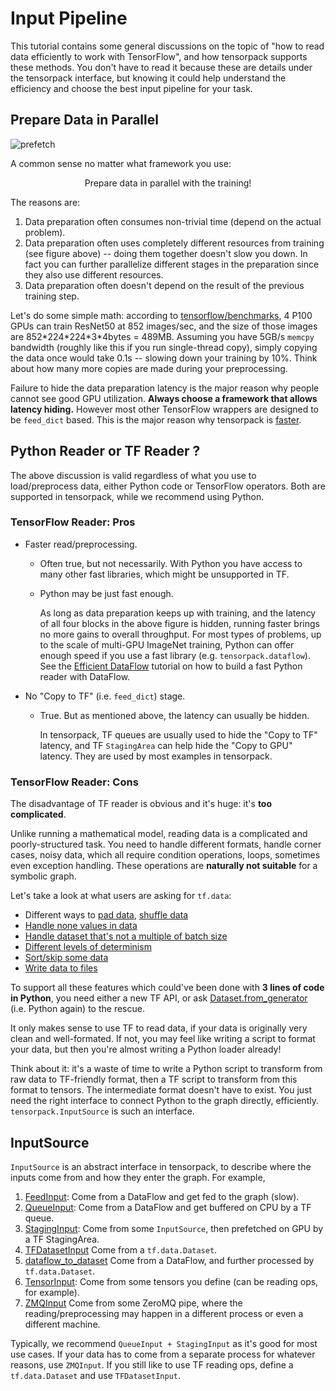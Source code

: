 
# Input Pipeline

This tutorial contains some general discussions on the topic of
"how to read data efficiently to work with TensorFlow",
and how tensorpack supports these methods.
You don't have to read it because these are details under the tensorpack interface,
but knowing it could help understand the efficiency and choose the best input pipeline for your task.

## Prepare Data in Parallel

![prefetch](https://cloud.githubusercontent.com/assets/1381301/26525192/36e5de48-4304-11e7-88ab-3b790bd0e028.png)

A common sense no matter what framework you use:
<center>
Prepare data in parallel with the training!
</center>

The reasons are:
1. Data preparation often consumes non-trivial time (depend on the actual problem).
2. Data preparation often uses completely different resources from training (see figure above) --
	doing them together doesn't slow you down. In fact you can further parallelize different stages in
	the preparation since they also use different resources.
3. Data preparation often doesn't depend on the result of the previous training step.

Let's do some simple math: according to [tensorflow/benchmarks](https://www.tensorflow.org/performance/benchmarks),
4 P100 GPUs can train ResNet50 at 852 images/sec, and the size of those images are 852\*224\*224\*3\*4bytes = 489MB.
Assuming you have 5GB/s `memcpy` bandwidth (roughly like this if you run single-thread copy), simply copying the data once would take 0.1s -- slowing
down your training by 10%. Think about how many more copies are made during your preprocessing.

Failure to hide the data preparation latency is the major reason why people
cannot see good GPU utilization. __Always choose a framework that allows latency hiding.__
However most other TensorFlow wrappers are designed to be `feed_dict` based.
This is the major reason why tensorpack is [faster](https://github.com/tensorpack/benchmarks).

## Python Reader or TF Reader ?

The above discussion is valid regardless of what you use to load/preprocess data,
either Python code or TensorFlow operators.
Both are supported in tensorpack, while we recommend using Python.

### TensorFlow Reader: Pros
* Faster read/preprocessing.

	* Often true, but not necessarily. With Python you have access to many other fast libraries, which might be unsupported in TF.
	* Python may be just fast enough.

		As long as data preparation keeps up with training, and the latency of all four blocks in the
		above figure is hidden, running faster brings no more gains to overall throughput.
		For most types of problems, up to the scale of multi-GPU ImageNet training,
		Python can offer enough speed if you use a fast library (e.g. `tensorpack.dataflow`).
		See the [Efficient DataFlow](efficient-dataflow.html) tutorial on how to build a fast Python reader with DataFlow.

* No "Copy to TF" (i.e. `feed_dict`) stage.

	* True. But as mentioned above, the latency can usually be hidden.

		In tensorpack, TF queues are usually used to hide the "Copy to TF" latency,
		and TF `StagingArea` can help hide the "Copy to GPU" latency.
		They are used by most examples in tensorpack.

### TensorFlow Reader: Cons
The disadvantage of TF reader is obvious and it's huge: it's __too complicated__.

Unlike running a mathematical model, reading data is a complicated and poorly-structured task.
You need to handle different formats, handle corner cases, noisy data,
which all require condition operations, loops, sometimes even exception handling. These operations
are __naturally not suitable__ for a symbolic graph.

Let's take a look at what users are asking for `tf.data`:
* Different ways to [pad data](https://github.com/tensorflow/tensorflow/issues/13969), [shuffle data](https://github.com/tensorflow/tensorflow/issues/14518)
* [Handle none values in data](https://github.com/tensorflow/tensorflow/issues/13865)
* [Handle dataset that's not a multiple of batch size](https://github.com/tensorflow/tensorflow/issues/13745)
* [Different levels of determinism](https://github.com/tensorflow/tensorflow/issues/13932)
* [Sort/skip some data](https://github.com/tensorflow/tensorflow/issues/14250)
* [Write data to files](https://github.com/tensorflow/tensorflow/issues/15014)

To support all these features which could've been done with __3 lines of code in Python__, you need either a new TF
API, or ask [Dataset.from_generator](https://www.tensorflow.org/versions/r1.4/api_docs/python/tf/contrib/data/Dataset#from_generator)
(i.e. Python again) to the rescue.

It only makes sense to use TF to read data, if your data is originally very clean and well-formated.
If not, you may feel like writing a script to format your data, but then you're almost writing a Python loader already!

Think about it: it's a waste of time to write a Python script to transform from raw data to TF-friendly format,
then a TF script to transform from this format to tensors.
The intermediate format doesn't have to exist.
You just need the right interface to connect Python to the graph directly, efficiently.
`tensorpack.InputSource` is such an interface.

## InputSource

`InputSource` is an abstract interface in tensorpack, to describe where the inputs come from and how they enter the graph.
For example,

1. [FeedInput](../modules/input_source.html#tensorpack.input_source.FeedInput):
	Come from a DataFlow and get fed to the graph (slow).
2. [QueueInput](../modules/input_source.html#tensorpack.input_source.QueueInput):
  Come from a DataFlow and get buffered on CPU by a TF queue.
3. [StagingInput](../modules/input_source.html#tensorpack.input_source.StagingInput):
	Come from some `InputSource`, then prefetched on GPU by a TF StagingArea.
4. [TFDatasetInput](http://tensorpack.readthedocs.io/en/latest/modules/input_source.html#tensorpack.input_source.TFDatasetInput)
	Come from a `tf.data.Dataset`.
5. [dataflow_to_dataset](http://tensorpack.readthedocs.io/en/latest/modules/input_source.html#tensorpack.input_source.TFDatasetInput.dataflow_to_dataset)
	Come from a DataFlow, and further processed by `tf.data.Dataset`.
6. [TensorInput](../modules/input_source.html#tensorpack.input_source.TensorInput):
	Come from some tensors you define (can be reading ops, for example).
7. [ZMQInput](http://tensorpack.readthedocs.io/en/latest/modules/input_source.html#tensorpack.input_source.ZMQInput)
	Come from some ZeroMQ pipe, where the reading/preprocessing may happen in a different process or even a different machine.

Typically, we recommend `QueueInput + StagingInput` as it's good for most use cases.
If your data has to come from a separate process for whatever reasons, use `ZMQInput`.
If you still like to use TF reading ops, define a `tf.data.Dataset` and use `TFDatasetInput`.
